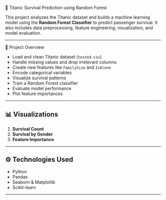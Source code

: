 🎯 Titanic Survival Prediction using Random Forest

This project analyzes the Titanic dataset and builds a machine learning model using the **Random Forest Classifier** to predict passenger survival. It also includes data preprocessing, feature engineering, visualization, and model evaluation.

---

📂 Project Overview

- Load and clean Titanic dataset (`tested.csv`)
- Handle missing values and drop irrelevant columns
- Create new features like `FamilySize` and `IsAlone`
- Encode categorical variables
- Visualize survival patterns
- Train a Random Forest classifier
- Evaluate model performance
- Plot feature importances

---

## 📊 Visualizations

1. **Survival Count**
2. **Survival by Gender**
3. **Feature Importance**

---

## ⚙️ Technologies Used

- Python
- Pandas
- Seaborn & Matplotlib
- Scikit-learn

---
